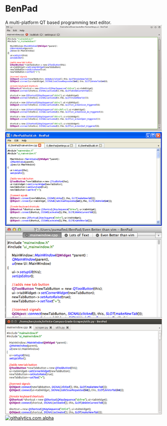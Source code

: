 BenPad
======

A multi-platform QT based programming text editor.
![screenshot](benpad-kde.png "Screenshot")
![screenshot](benpad-xp.png "Screenshot")
![screenshot](benpad-osx.png "Screenshot")
![screenshot](benpad-unity.png "Screenshot")
[![githalytics.com alpha](https://cruel-carlota.pagodabox.com/1536bef3a612895758123acc75a81a73 "githalytics.com")](http://githalytics.com/BenDoan/BenPad)
